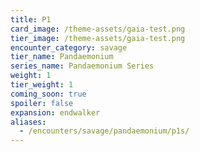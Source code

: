 ```yaml
---
title: P1
card_image: /theme-assets/gaia-test.png
tier_image: /theme-assets/gaia-test.png
encounter_category: savage
tier_name: Pandaemonium
series_name: Pandaemonium Series
weight: 1
tier_weight: 1
coming_soon: true
spoiler: false
expansion: endwalker
aliases:
  - /encounters/savage/pandaemonium/p1s/
---
```


